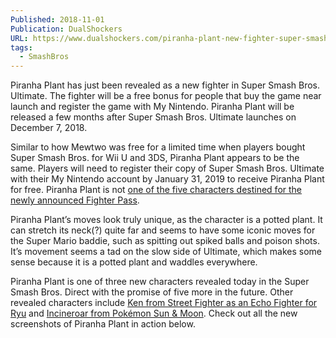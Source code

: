 ```yaml
---
Published: 2018-11-01
Publication: DualShockers
URL: https://www.dualshockers.com/piranha-plant-new-fighter-super-smash-bros-ultimate/
tags:
  - SmashBros
---
```

Piranha Plant has just been revealed as a new fighter in Super Smash Bros. Ultimate. The fighter will be a free bonus for people that buy the game near launch and register the game with My Nintendo. Piranha Plant will be released a few months after Super Smash Bros. Ultimate launches on December 7, 2018.

Similar to how Mewtwo was free for a limited time when players bought Super Smash Bros. for Wii U and 3DS, Piranha Plant appears to be the same. Players will need to register their copy of Super Smash Bros. Ultimate with their My Nintendo account by January 31, 2019 to receive Piranha Plant for free. Piranha Plant is not [one of the five characters destined for the newly announced Fighter Pass](https://www.dualshockers.com/super-smash-bros-ultimate-dlc/).

Piranha Plant’s moves look truly unique, as the character is a potted plant. It can stretch its neck(?) quite far and seems to have some iconic moves for the Super Mario baddie, such as spitting out spiked balls and poison shots. It’s movement seems a tad on the slow side of Ultimate, which makes some sense because it is a potted plant and waddles everywhere.

Piranha Plant is one of three new characters revealed today in the Super Smash Bros. Direct with the promise of five more in the future. Other revealed characters include [Ken from Street Fighter as an Echo Fighter for Ryu](https://www.dualshockers.com/ken-revealed-super-smash-bros-ultimate/) and [Incineroar from Pokémon Sun & Moon](https://www.dualshockers.com/incineroar-super-smash-bros-ultimate/). Check out all the new screenshots of Piranha Plant in action below.